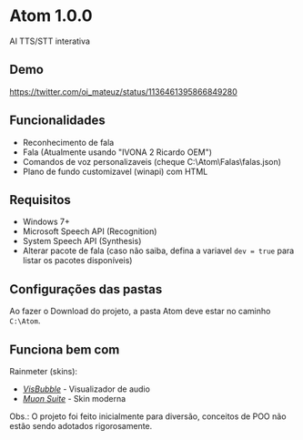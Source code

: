 # Atom 1.0.0
AI TTS/STT interativa

## Demo
https://twitter.com/oi_mateuz/status/1136461395866849280

## Funcionalidades
* Reconhecimento de fala
* Fala (Atualmente usando "IVONA 2 Ricardo OEM")
* Comandos de voz personalizaveis (cheque C:\Atom\Falas\falas.json)
* Plano de fundo customizavel (winapi) com HTML

## Requisitos
* Windows 7+
* Microsoft Speech API (Recognition)
* System Speech API (Synthesis)
* Alterar pacote de fala (caso não saiba, defina a variavel ```dev = true``` para listar os pacotes disponíveis)

## Configurações das pastas
Ao fazer o Download do projeto, a pasta Atom deve estar no caminho ```C:\Atom```.

## Funciona bem com
Rainmeter (skins):  
  * *[VisBubble](https://www.deviantart.com/undefinist/art/VisBubble-Round-Visualizer-for-Rainmeter-488601501)* - Visualizador de audio
  * *[Muon Suite](https://www.deviantart.com/razrxgt/art/Muon-Suite-1-1-updated-6-2-2016-609766982)* - Skin moderna

Obs.: O projeto foi feito inicialmente para diversão, conceitos de POO não estão sendo adotados rigorosamente.
